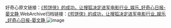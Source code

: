 好奇心原文链接：[《煎饼侠》的成功，让搜狐决定进军电影行业_娱乐_好奇心日报-晏文静 ](https://www.qdaily.com/articles/12551.html)
WebArchive归档链接：[《煎饼侠》的成功，让搜狐决定进军电影行业_娱乐_好奇心日报-晏文静 ](http://web.archive.org/web/20190623172807/https://www.qdaily.com/articles/12551.html)
![image](http://ww3.sinaimg.cn/large/007d5XDply1g3wjtsv3e9j30u02z27wh)